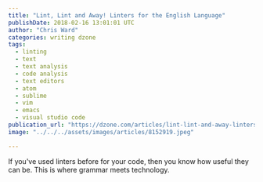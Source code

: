 ```yaml
---
title: "Lint, Lint and Away! Linters for the English Language"
publishDate: 2018-02-16 13:01:01 UTC
author: "Chris Ward"
categories: writing dzone
tags:
  - linting
  - text
  - text analysis
  - code analysis
  - text editors
  - atom
  - sublime
  - vim
  - emacs
  - visual studio code
publication_url: "https://dzone.com/articles/lint-lint-and-away-linters-for-the-english-languag"
image: "../../../assets/images/articles/8152919.jpeg"

---
```

If you've used linters before for your code, then you know how useful they can be. This is where grammar meets technology.

